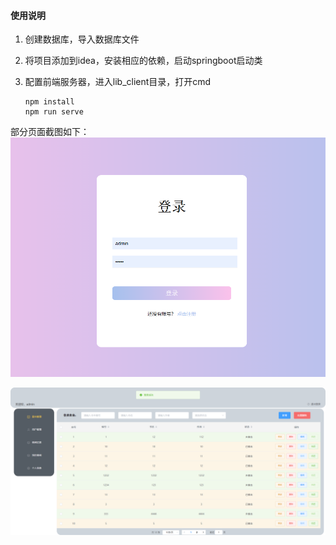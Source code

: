 


#### 使用说明
1. 创建数据库，导入数据库文件

2. 将项目添加到idea，安装相应的依赖，启动springboot启动类

3. 配置前端服务器，进入lib_client目录，打开cmd

   ```
   npm install
   npm run serve
   ```

部分页面截图如下：
![登录页面](SampleImageimage1.png)

![主页面](SampleImageimage3.png)